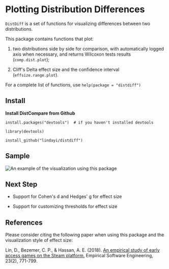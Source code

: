 # Plotting Distribution Differences

`DistDiff` is a set of functions for visualizing differences between two distributions.

This package contains functions that plot:

1) two distributions side by side for comparison, with automatically logged axis when necessary, and returns Wilcoxon tests results (`comp.dist.plot`);

2) Cliff's Delta effect size and the confidence interval (`effsize.range.plot`).

For a complete list of functions, use `help(package = "distdiff")`

## Install

**Install DistCompare from Github**
```
install.packages("devtools")  # if you haven't installed devtools

library(devtools)

install_github("lindayi/distdiff")
```

## Sample

![An example of the visualization using this package](https://www.researchgate.net/profile/Dayi_Lin/publication/317570653/figure/fig7/AS:505247143809024@1497471714173/Distribution-of-the-update-frequency-measured-as-the-median-number-of-days-between.png)

## Next Step

- Support for Cohen's d and Hedges' g for effect size

- Support for customizing thresholds for effect size

## References
Please consider citing the following paper when using this package and the visualization style of effect size:

Lin, D., Bezemer, C. P., & Hassan, A. E. (2018). [An empirical study of early access games on the Steam platform.](https://www.researchgate.net/publication/317570653_An_Empirical_Study_of_Early_Access_Games_on_the_Steam_Platform) Empirical Software Engineering, 23(2), 771-799.

